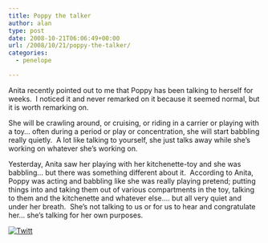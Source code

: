 ```yaml
---
title: Poppy the talker
author: alan
type: post
date: 2008-10-21T06:06:49+00:00
url: /2008/10/21/poppy-the-talker/
categories:
  - penelope

---
```

Anita recently pointed out to me that Poppy has been talking to herself for weeks.&nbsp; I noticed it and never remarked on it because it seemed normal, but it is worth remarking on.

She will be crawling around, or cruising, or riding in a carrier or playing with a toy&#8230; often during a period or play or concentration, she will start babbling really quietly.&nbsp; A lot like talking to yourself, she just talks away while she&#8217;s working on whatever she&#8217;s working on.

Yesterday, Anita saw her playing with her kitchenette-toy and she was babbling&#8230; but there was something different about it.&nbsp; According to Anita, Poppy was acting and babbling like she was really playing pretend; putting things into and taking them out of various compartments in the toy, talking to them and the kitchenette and whatever else&#8230;. but all very quiet and under her breath.&nbsp; She&#8217;s not talking to us or for us to hear and congratulate her&#8230; she&#8217;s talking for her own purposes.

<div class="twttr_button">
  <a href="http://twitter.com/share?url=https://zeroasterisk.com/2008/10/21/poppy-the-talker/&text=Poppy+the+talker" target="_blank" title="Click here if you like this article."> <img src="http://zeroasterisk.com/wp-content/plugins/twitter-plugin/images/twitt.gif" alt="Twitt" /> </a>
</div>